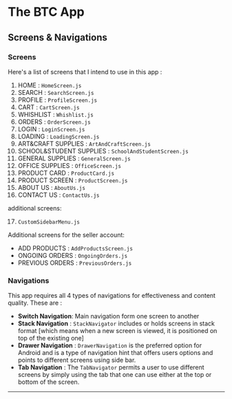 # The BTC App

## Screens & Navigations 

### Screens

Here's a list of screens that I intend to use in this app : 

1. HOME : `HomeScreen.js`
2. SEARCH  : `SearchScreen.js`
3. PROFILE : `ProfileScreen.js`
4. CART : `CartScreen.js`
5. WHISHLIST : `Whishlist.js`
6. ORDERS : `OrderScreen.js`
7. LOGIN : `LoginScreen.js`
8. LOADING : `LoadingScreen.js`
9. ART&CRAFT SUPPLIES : `ArtAndCraftScreen.js`
10. SCHOOL&STUDENT SUPPLIES : `SchoolAndStudentScreen.js`
11. GENERAL SUPPLIES : `GeneralScreen.js`
12. OFFICE SUPPLIES : `OfficeScreen.js`
13. PRODUCT CARD : `ProductCard.js`
14. PRODUCT SCREEN : `ProductScreen.js`
15. ABOUT US : `AboutUs.js`
16. CONTACT US : `ContactUs.js`

additional screens:

17. `CustomSidebarMenu.js`

Additional screens for the seller account:

- ADD PRODUCTS : `AddProductsScreen.js`
- ONGOING ORDERS : `OngoingOrders.js`
- PREVIOUS ORDERS : `PreviousOrders.js`



### Navigations

This app requires all 4 types of navigations for effectiveness and content quality. 
These are : 

- **Switch Navigation**: Main navigation form one screen to another 
- **Stack Navigation** : `StackNavigator` includes or holds screens in stack format [which means when a new screen is viewed, it is positioned on top of the existing one]
- **Drawer Navigation** : `DrawerNavigation` is the preferred option for Android and is a type of navigation hint that offers users options and points to different screens using side bar.
- **Tab Navigation** : The `TabNavigator` permits a user to use different screens by simply using the tab that one can use either at the top or bottom of the screen.



------

